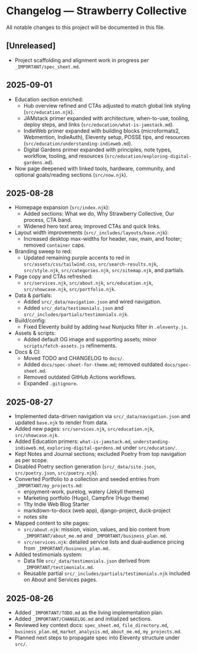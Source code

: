 # Changelog — Strawberry Collective

All notable changes to this project will be documented in this file.

## [Unreleased]
- Project scaffolding and alignment work in progress per `_IMPORTANT/spec_sheet.md`.

## 2025-09-01
- Education section enriched:
  - Hub overview refined and CTAs adjusted to match global link styling (`src/education.njk`).
  - JAMstack primer expanded with architecture, when-to-use, tooling, deploy steps, and links (`src/education/what-is-jamstack.md`).
  - IndieWeb primer expanded with building blocks (microformats2, Webmention, IndieAuth), Eleventy setup, POSSE tips, and resources (`src/education/understanding-indieweb.md`).
  - Digital Gardens primer expanded with principles, note types, workflow, tooling, and resources (`src/education/exploring-digital-gardens.md`).
- Now page deepened with linked tools, hardware, community, and optional goals/reading sections (`src/now.njk`).

## 2025-08-28
- Homepage expansion (`src/index.njk`):
  - Added sections: What we do, Why Strawberry Collective, Our process, CTA band.
  - Widened hero text area; improved CTAs and quick links.
- Layout width improvements (`src/_includes/layouts/base.njk`):
  - Increased desktop max-widths for header, nav, main, and footer; removed `container` caps.
- Branding sweep to red:
  - Updated remaining purple accents to red in `src/assets/css/tailwind.css`, `src/search-results.njk`, `src/style.njk`, `src/categories.njk`, `src/sitemap.njk`, and partials.
- Page copy and CTAs refreshed:
  - `src/services.njk`, `src/about.njk`, `src/education.njk`, `src/showcase.njk`, `src/portfolio.njk`.
- Data & partials:
  - Added `src/_data/navigation.json` and wired navigation.
  - Added `src/_data/testimonials.json` and `src/_includes/partials/testimonials.njk`.
- Build/config:
  - Fixed Eleventy build by adding `head` Nunjucks filter in `.eleventy.js`.
- Assets & scripts:
  - Added default OG image and supporting assets; minor `scripts/fetch-assets.js` refinements.
- Docs & CI:
  - Moved TODO and CHANGELOG to `docs/`.
  - Added `docs/spec-sheet-for-theme.md`; removed outdated `docs/spec-sheet.md`.
  - Removed outdated GitHub Actions workflows.
  - Expanded `.gitignore`.

## 2025-08-27
- Implemented data-driven navigation via `src/_data/navigation.json` and updated `base.njk` to render from data.
- Added new pages: `src/services.njk`, `src/education.njk`, `src/showcase.njk`.
- Added Education primers: `what-is-jamstack.md`, `understanding-indieweb.md`, `exploring-digital-gardens.md` under `src/education/`.
- Kept Notes and Journal sections; excluded Poetry from top navigation as per scope.
- Disabled Poetry section generation (`src/_data/site.json`, `src/poetry.json`, `src/poetry.njk`).
- Converted Portfolio to a collection and seeded entries from `_IMPORTANT/my_projects.md`:
  - enjoyment-work, purelog, watery (Jekyll themes)
  - Marketing portfolio (Hugo), Campfire (Hugo theme)
  - 11ty Indie Web Blog Starter
  - markdown-to-docx (web app), django-project, duck-project
  - notes site
- Mapped content to site pages:
  - `src/about.njk`: mission, vision, values, and bio content from `_IMPORTANT/about_me.md` and `_IMPORTANT/business_plan.md`.
  - `src/services.njk`: detailed service lists and dual‑audience pricing from `_IMPORTANT/business_plan.md`.
- Added testimonials system:
  - Data file `src/_data/testimonials.json` derived from `_IMPORTANT/testimonials.md`.
  - Reusable partial `src/_includes/partials/testimonials.njk` included on About and Services pages.

## 2025-08-26
- Added `_IMPORTANT/TODO.md` as the living implementation plan.
- Added `_IMPORTANT/CHANGELOG.md` and initialized sections.
- Reviewed key context docs: `spec_sheet.md`, `file_directory.md`, `business_plan.md`, `market_analysis.md`, `about_me.md`, `my_projects.md`.
- Planned next steps to propagate spec into Eleventy structure under `src/`.
